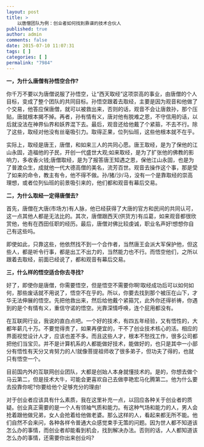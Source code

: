 ```yaml
---
layout: post
title: >
    以唐僧团队为例：创业者如何找到靠谱的技术合伙人
published: true
author: admin
comments: false
date: 2015-07-10 11:07:31
tags: [ ]
categories: [ ]
permalink: "7984"
---
```

**一，为什么唐僧有孙悟空合作?**

你千万不要以为唐僧说服了孙悟空，让“西天取经”这项崇高的事业，由唐僧的个人目标，变成了整个团队的共同目标。孙悟空跟着去取经，主要是因为观音和他做了个交易，他答应保唐僧，就可以被救出来，否则的话，观音不会让唐救孙，那个压贴，唐就根本揭不掉。再者，孙有情有义，唐对他有脱难之恩，不守信用的话，以后就没法在神界仙界和妖界混下去。最后，观音还给他戴了个紧箍，不去不行。除了这些，取经对他没有丝毫吸引力。取得正果，位列仙班，这些他根本就不在乎。

实际上，取经是唐王，唐僧，和如来三人的共同心愿。唐王取经，是为了保他的江山永固，造福他的子民，开创一代盛世大观;如来取经，是为了扩张他的佛教的影响力，多收香火钱;唐僧取经，是为了报答唐王知遇之恩，保他江山永固，也是为了普渡众生，成就他一代大德高僧的美名，流芳百世。观音去操作这个事，那是受了如来的命令，教主有令，他不得不做。孙/猪/沙/马，没有一个是靠取经的崇高理想，或者位列仙班的前景吸引来的，他们都和观音有幕后交易。

**二，为什么取经一定得唐僧去?**

首先，唐僧在大唐(市场方)有人脉，他已经获得了大唐的官方和民间的共同认可，这一点其他人都是无法比的。其次，唐僧跟西天(供货方)有瓜葛，如来观音都很欣赏他，他有在西田任职的经历。最后，唐僧对佛比较虔诚，职业名声好!想想你自己有这些吗。

即使如此，只靠这些，他依然找不到一个合作者，当然唐王会派大军保护他，但这些人，都是听令行事，都是出工不出力的，当然能力也不行。而悟空他们，之所以跟着去取经，前面已经说了，都和观音有幕后交易。

**三，什么样的悟空适合你去寻找?**

好了，即使你是唐僧，你需要悟空，但是悟空不需要你啊!取经成功后可以如何如何，那些废话就不用说了，悟空不在乎的。所以，你要去找到那个被压在山下，才华无法伸展的悟空。先把他救出来，然后给他戴个紧箍咒，此外你还得祈祷，你遇到的是个有情有义，重信守诺的悟空。光靠深情呼唤，连个屁用都没有。

在互联网行业，我说的直白点吧。一个好的技术，有四五年经验，又有悟性的，大都年薪几十万。不要觉得贵了，如果再便宜的，干不了创业技术核心的活。相应的界面视觉设计人才，应该也差不多。而且这些人才，根本不愁找工作，很多公司都把他们当宝贝。并不是计算机系的人都能做好技术，能做好的，也只是其中一小部分有悟性有天分又肯努力的人!就像菩提祖师收了很多弟子，但功夫了得的，也就只有悟空一个。

目前国内外的互联网创业团队，大都是创始人本身就懂技术的。是的，你想去做个马云第二，但是技术大牛，可能会更喜欢自己去做李艳宏马化腾第二。他为什么要去投靠你呢?你要给他个足够充分的理由!

对于创业者应该具有什么素质，我在这里补充一点，以回应各种关于创业者的质疑。创业真正需要的是一个人有领袖气质和能力。有这种气场和能力的人，男人会抢着跟他做兄弟，女人会抢着给他做老婆。那么这样的人，看起来都无所不能。他们自然不会来问，各种各样令普通大众感觉束手无策的问题。因为世人都不知道该怎么办的事情，而创业者却能看到机会，找到解决办法。否则的话，人人都知道该怎么办的事情，还需要你出来创业吗?